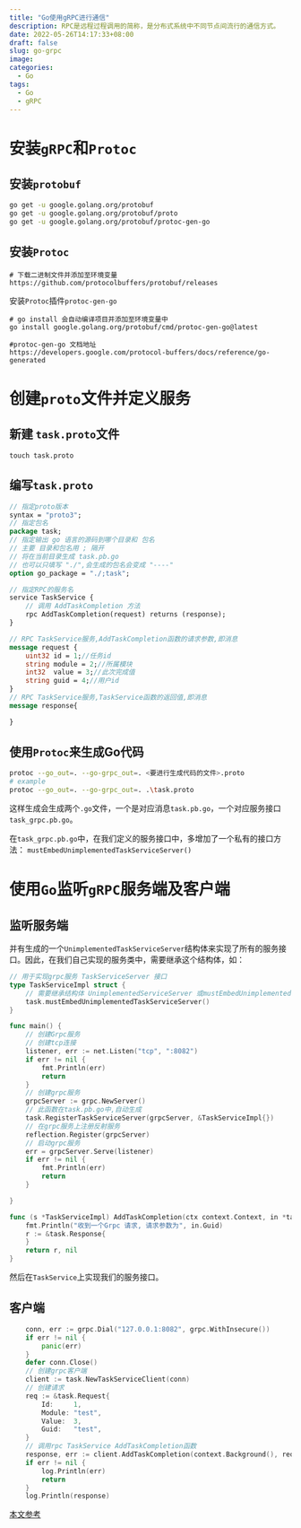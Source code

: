 ```yaml
---
title: "Go使用gRPC进行通信"
description: RPC是远程过程调用的简称，是分布式系统中不同节点间流行的通信方式。
date: 2022-05-26T14:17:33+08:00
draft: false
slug: go-grpc
image:
categories:
  - Go
tags:
  - Go
  - gRPC
---
```


# 安装`gRPC`和`Protoc`

## 安装`protobuf`

```bash
go get -u google.golang.org/protobuf
go get -u google.golang.org/protobuf/proto
go get -u google.golang.org/protobuf/protoc-gen-go
```



## 安装`Protoc`

```shell
# 下载二进制文件并添加至环境变量
https://github.com/protocolbuffers/protobuf/releases
```

安装`Protoc`插件`protoc-gen-go`

```shell
# go install 会自动编译项目并添加至环境变量中
go install google.golang.org/protobuf/cmd/protoc-gen-go@latest
```

```shell
#protoc-gen-go 文档地址
https://developers.google.com/protocol-buffers/docs/reference/go-generated
```

# 创建`proto`文件并定义服务

## 新建 `task.proto`文件

```shell
touch task.proto
```

## 编写`task.proto`

```protobuf
// 指定proto版本
syntax = "proto3";
// 指定包名
package task;
// 指定输出 go 语言的源码到哪个目录和 包名
// 主要 目录和包名用 ; 隔开
// 将在当前目录生成 task.pb.go
// 也可以只填写 "./",会生成的包名会变成 "----"
option go_package = "./;task";

// 指定RPC的服务名
service TaskService {
    // 调用 AddTaskCompletion 方法
    rpc AddTaskCompletion(request) returns (response);
}

// RPC TaskService服务,AddTaskCompletion函数的请求参数,即消息
message request {
    uint32 id = 1;//任务id
    string module = 2;//所属模块
    int32  value = 3;//此次完成值
    string guid = 4;//用户id
}
// RPC TaskService服务,TaskService函数的返回值,即消息
message response{

}
```

## 使用`Protoc`来生成Go代码

```bash
protoc --go_out=. --go-grpc_out=. <要进行生成代码的文件>.proto
# example
protoc --go_out=. --go-grpc_out=. .\task.proto
```

这样生成会生成两个`.go`文件，一个是对应消息`task.pb.go`，一个对应服务接口`task_grpc.pb.go`。

在`task_grpc.pb.go`中，在我们定义的服务接口中，多增加了一个私有的接口方法：
`mustEmbedUnimplementedTaskServiceServer()`

# 使用`Go`监听`gRPC`服务端及客户端

## 监听服务端

并有生成的一个`UnimplementedTaskServiceServer`结构体来实现了所有的服务接口。因此，在我们自己实现的服务类中，需要继承这个结构体，如：

```go
// 用于实现grpc服务 TaskServiceServer 接口
type TaskServiceImpl struct {
    // 需要继承结构体 UnimplementedServiceServer 或mustEmbedUnimplementedTaskServiceServer
	task.mustEmbedUnimplementedTaskServiceServer()
}

func main() {
	// 创建Grpc服务
	// 创建tcp连接
	listener, err := net.Listen("tcp", ":8082")
	if err != nil {
		fmt.Println(err)
		return
	}
	// 创建grpc服务
	grpcServer := grpc.NewServer()
	// 此函数在task.pb.go中,自动生成
	task.RegisterTaskServiceServer(grpcServer, &TaskServiceImpl{})
	// 在grpc服务上注册反射服务
	reflection.Register(grpcServer)
	// 启动grpc服务
	err = grpcServer.Serve(listener)
	if err != nil {
		fmt.Println(err)
		return
	}

}

func (s *TaskServiceImpl) AddTaskCompletion(ctx context.Context, in *task.Request) (*task.Response, error) {
	fmt.Println("收到一个Grpc 请求, 请求参数为", in.Guid)
	r := &task.Response{
	}
	return r, nil
}

```

然后在`TaskService`上实现我们的服务接口。


## 客户端

```go
	conn, err := grpc.Dial("127.0.0.1:8082", grpc.WithInsecure())
	if err != nil {
		panic(err)
	}
	defer conn.Close()
	// 创建grpc客户端
	client := task.NewTaskServiceClient(conn)
	// 创建请求
	req := &task.Request{
		Id:     1,
		Module: "test",
		Value:  3,
		Guid:   "test",
	}
	// 调用rpc TaskService AddTaskCompletion函数
	response, err := client.AddTaskCompletion(context.Background(), req)
	if err != nil {
		log.Println(err)
		return
	}
	log.Println(response)
```

[本文参考](https://www.cnblogs.com/whuanle/p/14588031.html)
